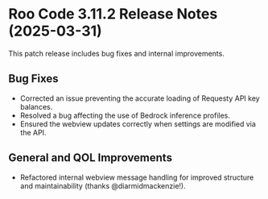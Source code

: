 # Roo Code 3.11.2 Release Notes (2025-03-31)

This patch release includes bug fixes and internal improvements.

## Bug Fixes

*   Corrected an issue preventing the accurate loading of Requesty API key balances.
*   Resolved a bug affecting the use of Bedrock inference profiles.
*   Ensured the webview updates correctly when settings are modified via the API.
## General and QOL Improvements

*   Refactored internal webview message handling for improved structure and maintainability (thanks @diarmidmackenzie!).